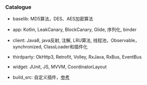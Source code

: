 ### Catalogue

- baselib: MD5算法，DES、AES加密算法

- app: Kotlin, LeakCanary, BlockCanary, Glide, 序列化, binder

- client: Java8, java反射, 注解, LRU算法, 线程池，Observable，synchronized, ClassLoader和插件化

- thirdparty: OkHttp3, Retrofit, Volley, RxJava, RxBus, EventBus

- widget: JUnit, JS, MVVM, CoordinatorLayout

- build_src: 自定义插件，[参考](https://juejin.im/post/5cce895f51882541e27b0cae)